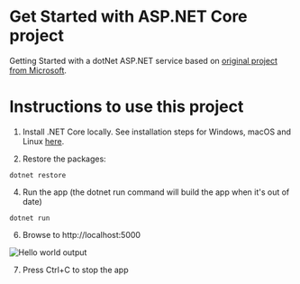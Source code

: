 # Get Started with ASP.NET Core project

Getting Started with a dotNet ASP.NET service based on [original project from Microsoft](https://www.asp.net/get-started).


# Instructions to use this project

1. Install .NET Core locally. See installation steps for Windows, macOS and Linux [here](https://dot.net/core).

3. Restore the packages:

  `dotnet restore`

4. Run the app (the dotnet run command will build the app when it's out of date)

  `dotnet run`

6. Browse to http://localhost:5000

  ![Hello world output](https://www-asp.azureedge.net/v-2016-07-25-003/images/ui/get-started-1.png)

7. Press Ctrl+C to stop the app
